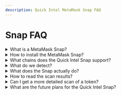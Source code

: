 ```yaml
---
description: Quick Intel MetaMask Snap FAQ
---
```


# Snap FAQ

<details>

<summary>What is a MetaMask Snap?</summary>

_MetaMask Snaps allows users to add features and functionality to their MetaMask wallet. Individual snaps are features created by third-party developers that MetaMask users can install directly into their wallets. We believe that a decentralized internet that is accessible to all and owned by the people who use it will give rise to human flourishing on an exponential scale. Whilst our roots are in Ethereum, and our expertise is grounded in building the leading self-custodial wallet, we appreciate that innovation occurs in many domains across the web3 ecosystem. With Snaps, we hope to capture the full extent of the innovation happening in Web3 by enabling developers to bring their specialist expertise to build our platform._

</details>

<details>

<summary>How to install the MetaMask Snap?</summary>

The Quick Intel Snap installation is extremely simple and takes just a few seconds.  You can install the Snap through either of these methods:

* Go to the MetaMask Quick Intel Snap directory:  [Quick Intel MetaMask Snap Page](https://snaps.metamask.io/snap/npm/quickintel/quickintel-snap/)
* Visit the Quick Intel Snap page on our website:  [https://quickintel.io/snap](https://quickintel.io/snap)

</details>

<details>

<summary>What chains does the Quick Intel Snap support?</summary>

Currently, Quick Intel supports over 40 chains. Please reference the "Supported Chains" link below to view the list of supported chains.

[supported-chains.md](../introduction/supported-chains.md "mention")

</details>

<details>

<summary>What do we detect?</summary>

Quick Intel helps users navigate Web3 in a much more informed way. There is a rampant amount of scams that occur daily on every chain. \
\
Quick Intel gives users insights into potential risks of token contracts, like malicious code, specific actions that could be used maliciously, items that can be used to scam or rug, and more.

[snap-results-guides](snap-results-guides/ "mention") provides an example scan result to help you understand.

</details>

<details>

<summary>What does the Snap actually do?</summary>

The Quick Intel snap examines the token/contract being interacted with during a swap. It performs a comprehensive analysis, aggregates the potential risks, and returns the results for further assessment via the Quick Intel Snap.

</details>

<details>

<summary>How to read the scan results?</summary>

After selecting the Quick Intel Snap and retrieving the results, you must assess and understand the risk. Interacting with high-risk tokens could have negative implications, so always do further research if unsure about any specific item.\
\
You can also view our detailed guides below to understand how to read the results further.

[snap-results-guides](snap-results-guides/ "mention")

</details>

<details>

<summary>Can I get a more detailed scan of a token?</summary>

Within the Quick Intel Snap, users can copy a provided link to get a full detailed analysis of the asset in question. Additionally, users can navigate directly to our dApp at [https://app.quickintel.io](https://app.quickintel.io) for a full detailed scan.

</details>

<details>

<summary>What are the future plans for the Quick Intel Snap?</summary>

We will continue to improve and optimize the Quick Intel Snap to ensure users are aware of high risks. At the time of writing, we support over 40 chains and will continue to expand to ensure all Web3 users are safer.\
\
In addition, we will expand on more features to detect and help mitigate the effects of scams on you.

</details>
